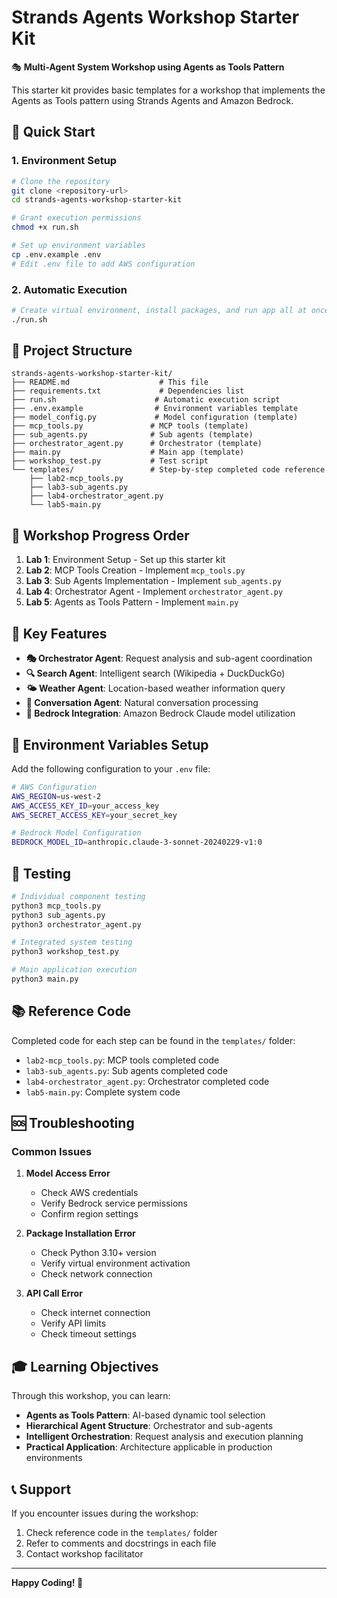 # Strands Agents Workshop Starter Kit

🎭 **Multi-Agent System Workshop using Agents as Tools Pattern**

This starter kit provides basic templates for a workshop that implements the Agents as Tools pattern using Strands Agents and Amazon Bedrock.

## 🚀 Quick Start

### 1. Environment Setup

```bash
# Clone the repository
git clone <repository-url>
cd strands-agents-workshop-starter-kit

# Grant execution permissions
chmod +x run.sh

# Set up environment variables
cp .env.example .env
# Edit .env file to add AWS configuration
```

### 2. Automatic Execution

```bash
# Create virtual environment, install packages, and run app all at once
./run.sh
```

## 📁 Project Structure

```
strands-agents-workshop-starter-kit/
├── README.md                    # This file
├── requirements.txt             # Dependencies list
├── run.sh                      # Automatic execution script
├── .env.example                # Environment variables template
├── model_config.py             # Model configuration (template)
├── mcp_tools.py               # MCP tools (template)
├── sub_agents.py              # Sub agents (template)
├── orchestrator_agent.py      # Orchestrator (template)
├── main.py                    # Main app (template)
├── workshop_test.py           # Test script
└── templates/                 # Step-by-step completed code reference
    ├── lab2-mcp_tools.py
    ├── lab3-sub_agents.py
    ├── lab4-orchestrator_agent.py
    └── lab5-main.py
```

## 🎯 Workshop Progress Order

1. **Lab 1**: Environment Setup - Set up this starter kit
2. **Lab 2**: MCP Tools Creation - Implement `mcp_tools.py`
3. **Lab 3**: Sub Agents Implementation - Implement `sub_agents.py`
4. **Lab 4**: Orchestrator Agent - Implement `orchestrator_agent.py`
5. **Lab 5**: Agents as Tools Pattern - Implement `main.py`

## 🔧 Key Features

- **🎭 Orchestrator Agent**: Request analysis and sub-agent coordination
- **🔍 Search Agent**: Intelligent search (Wikipedia + DuckDuckGo)
- **🌤️ Weather Agent**: Location-based weather information query
- **💬 Conversation Agent**: Natural conversation processing
- **🤖 Bedrock Integration**: Amazon Bedrock Claude model utilization

## 📝 Environment Variables Setup

Add the following configuration to your `.env` file:

```bash
# AWS Configuration
AWS_REGION=us-west-2
AWS_ACCESS_KEY_ID=your_access_key
AWS_SECRET_ACCESS_KEY=your_secret_key

# Bedrock Model Configuration
BEDROCK_MODEL_ID=anthropic.claude-3-sonnet-20240229-v1:0
```

## 🧪 Testing

```bash
# Individual component testing
python3 mcp_tools.py
python3 sub_agents.py
python3 orchestrator_agent.py

# Integrated system testing
python3 workshop_test.py

# Main application execution
python3 main.py
```

## 📚 Reference Code

Completed code for each step can be found in the `templates/` folder:

- `lab2-mcp_tools.py`: MCP tools completed code
- `lab3-sub_agents.py`: Sub agents completed code
- `lab4-orchestrator_agent.py`: Orchestrator completed code
- `lab5-main.py`: Complete system code

## 🆘 Troubleshooting

### Common Issues

1. **Model Access Error**
   - Check AWS credentials
   - Verify Bedrock service permissions
   - Confirm region settings

2. **Package Installation Error**
   - Check Python 3.10+ version
   - Verify virtual environment activation
   - Check network connection

3. **API Call Error**
   - Check internet connection
   - Verify API limits
   - Check timeout settings

## 🎓 Learning Objectives

Through this workshop, you can learn:

- **Agents as Tools Pattern**: AI-based dynamic tool selection
- **Hierarchical Agent Structure**: Orchestrator and sub-agents
- **Intelligent Orchestration**: Request analysis and execution planning
- **Practical Application**: Architecture applicable in production environments

## 📞 Support

If you encounter issues during the workshop:

1. Check reference code in the `templates/` folder
2. Refer to comments and docstrings in each file
3. Contact workshop facilitator

---

**Happy Coding! 🚀**

